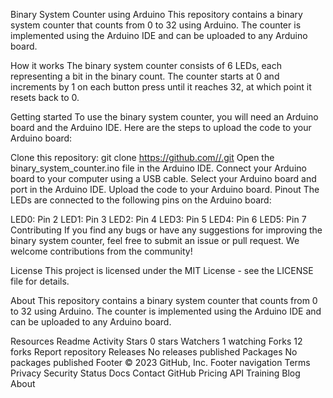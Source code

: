 Binary System Counter using Arduino
This repository contains a binary system counter that counts from 0 to 32 using Arduino. The counter is implemented using the Arduino IDE and can be uploaded to any Arduino board.

How it works
The binary system counter consists of 6 LEDs, each representing a bit in the binary count. The counter starts at 0 and increments by 1 on each button press until it reaches 32, at which point it resets back to 0.

Getting started
To use the binary system counter, you will need an Arduino board and the Arduino IDE. Here are the steps to upload the code to your Arduino board:

Clone this repository: git clone https://github.com//.git
Open the binary_system_counter.ino file in the Arduino IDE.
Connect your Arduino board to your computer using a USB cable.
Select your Arduino board and port in the Arduino IDE.
Upload the code to your Arduino board.
Pinout
The LEDs are connected to the following pins on the Arduino board:

LED0: Pin 2
LED1: Pin 3
LED2: Pin 4
LED3: Pin 5
LED4: Pin 6
LED5: Pin 7
Contributing
If you find any bugs or have any suggestions for improving the binary system counter, feel free to submit an issue or pull request. We welcome contributions from the community!

License
This project is licensed under the MIT License - see the LICENSE file for details.

About
This repository contains a binary system counter that counts from 0 to 32 using Arduino. The counter is implemented using the Arduino IDE and can be uploaded to any Arduino board.

Resources
 Readme
 Activity
Stars
 0 stars
Watchers
 1 watching
Forks
 12 forks
Report repository
Releases
No releases published
Packages
No packages published
Footer
© 2023 GitHub, Inc.
Footer navigation
Terms
Privacy
Security
Status
Docs
Contact GitHub
Pricing
API
Training
Blog
About
